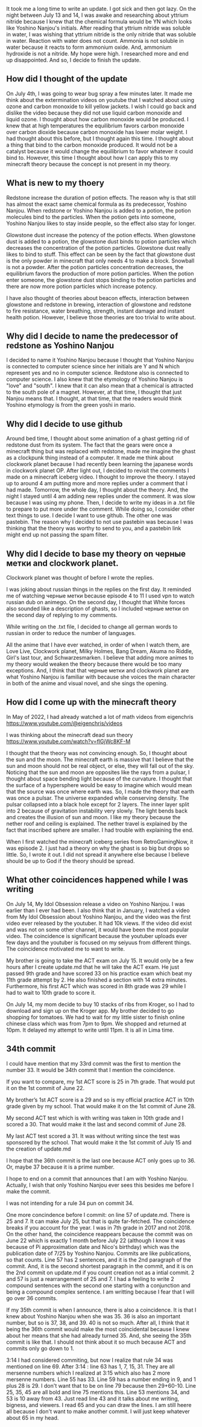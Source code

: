 It took me a long time to write an update. I got sick and then got lazy. On the night between July 13 and 14, I was awake and researching about yttrium nitride because I knew that the chemical formula would be YN which looks like Yoshino Nanjou's initials. After reading that yttrium nitride was soluble in water, I was wishing that yttrium nitride is the only nitride that was soluble in water. Reaction with water does not count. Ammonia is not soluble in water because it reacts to form ammonium oxide. And, ammonium hydroxide is not a nitride. My hope were high. I researched more and end up disappointed. And so, I decide to finish the update.

## How did I thought of the update

On July 4th, I was going to wear bug spray a few minutes later. It made me think about the extermination videos on youtube that I watched about using ozone and carbon monoxide to kill yellow jackets. I wish I could go back and dislike the video because they did not use liquid carbon monoxide and liquid ozone. I thought about how carbon monoxide would be produced. I knew that at high temperatures the equilibrium favors carbon monoxide over carbon dioxide because carbon monoxide has lower molar weight. I had thought about this before, but I thought again this time. I thought about a thing that bind to the carbon monoxide produced. It would not be a catalyst because it would change the equilibrium to favor whatever it could bind to. However, this time I thought about how I can apply this to my minecraft theory because the concept is not present in my theory.


## What is new to my thoery

Redstone increase the duration of potion effects. The reason why is that still has almost the exact same chemical formula as its predecessor, Yoshino Nanjou. When redstone or Yoshino Nanjou is added to a potion, the potion molecules bind to the particles. When the potion gets into someone, Yoshino Nanjou likes to stay inside people, so the effect also stay for longer.

Glowstone dust increase the potency of the potion effects. When glowstone dust is added to a potion, the glowstone dust binds to potion particles which decreases the concentration of the potion particles. Glowstone dust really likes to bind to stuff. This effect can be seen by the fact that glowstone dust is the only powder in minecraft that only needs 4 to make a block. Snowball is not a powder. After the potion particles concentration decreases, the equilibrium favors the production of more potion particles. When the potion enter someone, the glowstone dust stops binding to the potion particles and there are now more potion particles which increase potency.

I have also thought of theories about beacon effects, interaction between glowstone and redstone in brewing, interaction of glowstone and redstone to fire resistance, water breathing, strength, instant damage and instant health potion. However, I believe those theories are too trivial to write about.

## Why did I decide to name the predecessor of redstone as Yoshino Nanjou

I decided to name it Yoshino Nanjou because I thought that Yoshino Nanjou is connected to computer science since her initials are Y and N which represent yes and no in computer science. Redstone also is connected to computer science. I also knew that the etymology of Yoshino Nanjou is "love" and "south". I knew that it can also mean that a chemical is attracted to the south pole of a magnet. However, at that time, I thought that just Nanjou means that. I thought, at that time, that the readers would think Yoshino etymology is from the green yoshi in mario.

## Why did I decide to use github

Around bed time, I thought about some animation of a ghast getting rid of redstone dust from its system. The fact that the gears were once a minecraft thing but was replaced with redstone, made me imagine the ghast as a clockpunk thing instead of a computer. It made me think about clockwork planet because I had recently been learning the japanese words in clockwork planet OP. After light out, I decided to revisit the comments I made on a minecraft iceberg video. I thought to improve the theory. I stayed up to around 4 am putting more and more replies under a comment that I had made. Tomorrow, the whole day, I thought about the theory. And, the night I stayed until 4 am adding new replies under the comment. It was slow because I was using my phone. Then, I decide to write my ideas in a .txt file to prepare to put more under the comment.  While doing so, I consider other text things to use. I decide I want to use github. The other one was pastebin. The reason why I decided to not use pastebin was because I was thinking that the theory was worthy to send to you, and a pastebin link might end up not passing the spam filter. 


## Why did I decide to base my theory on черные метки and clockwork planet.

Clockwork planet was thought of before I wrote the replies.

I was joking about russian things in the replies on the first day. It reminded me of watching черные метки because episode 4 to 11 I used vpn to watch russian dub on animego. On the second day, I thought that White forces also sounded like a description of ghasts, so I included черные метки on the second day of replying to my comments.

While writing on the .txt file, I decided to change all german words to russian in order to reduce the number of languages.

All the anime that I have ever watched, in order of when I watch them, are Love Live, Clockwork planet, Milky Holmes, Bang Dream, Akuma no Riddle, Girl's last tour, and Schwarzesmarken. I believe that adding more animes to my theory would weaken the theory because there would be too many exceptions. And, I think that that черные метки and clockwork planet are what Yoshino Nanjou is familiar with because she voices the main character in both of the anime and visual novel, and she sings the opening. 

## How did I come up with the minecraft theory

In May of 2022, I had already watched a lot of math videos from eigenchris https://www.youtube.com/@eigenchris/videos 

I was thinking about the minecraft dead sun theory https://www.youtube.com/watch?v=flGjWc8KF-M

I thought that the theory was not convincing enough. So, I thought about the sun and the moon. The minecraft earth is massive that I believe that the sun and moon should not be real object, or else, they will fall out of the sky. Noticing that the sun and moon are opposites like the rays from a pulsar, I thought about space bending light because of the curvature. I thought that the surface of a hypersphere would be easy to imagine which would mean that the source was once where earth was. So, I made the theory that earth was once a pulsar. The universe expanded while conserving density. The pulsar collapsed into a black hole except for 2 layers. The inner layer split into 2 because of gravitation instability very slowly. The light bends back and creates the illusion of sun and moon. I like my theory because the nether roof and ceiling is explained. The nether travel is explained by the fact that inscribed sphere are smaller. I had trouble with explaining the end.

When I first watched the minecraft iceberg series from RetroGamingNow, it was episode 2. I just had a theory on why the ghast is so big but drops so little. So, I wrote it out. I did not spread it anywhere else because I believe should be up to God if the theory should be spread. 

## What other coincidences happened while I was writing

On July 14, My Idol Obsession release a video on  Yoshino Nanjou. I was earlier than I ever had been. I also think that in January, I watched a video from My Idol Obsession about Yoshino Nanjou, and the video was the first video ever released by the youtuber. It had 10k views. If the video did exist and was not on some other channel, it would have been the most popular video. The coincidence is significant because the youtuber uploads ever few days and the youtuber is focused on my seiyuus from different things. The coincidence motivated me to want to write.

My brother is going to take the ACT exam on July 15. It would only be a few hours after I create update.md that he will take the ACT exam. He just passed 9th grade and have scored 33 on his practice exam which beat my 11th grade attempt by 2. He also finished a section with 14 extra minutes. Furthermore, his first ACT which was scored in 8th grade was 29 while I had to wait to 10th grade to score it. 

On July 14, my mom decide to buy 10 stacks of ribs from Kroger, so I had to download and sign up on the Kroger app. My brother decided to go shopping for tomatoes. We had to wait for my little sister to finish online chinese class which was from 7pm to 9pm. We shopped and returned at 10pm. It delayed my attempt to write until 11pm. It is all in Lima time.

## 34th commit

I could have mention that my 33rd commit was the first to mention the number 33. It would be 34th commit that I mention the coincidence. 

If you want to compare, my 1st ACT score is 25 in 7th grade. That would put it on the 1st commit of June 22.

My brother’s 1st ACT score is a 29 and so is my official practice ACT in 10th grade given by my school. That would make it on the 1st commit of June 28.

My second ACT test which is with writing was taken in 10th grade and I scored a 30. That would make it the last and second commit of June 28.

My last ACT test scored a 31. It was without writing since the test was sponsored by the school. That would make it the 1st commit of July 15 and the creation of update.md

I hope that the 36th commit is the last one because ACT only goes up to 36. Or, maybe 37 because it is a prime number. 

I hope to end on a commit that announces that I am with Yoshino Nanjou. Actually, I wish that only Yoshino Nanjou ever sees this besides me before I make the commit. 

I was not intending for a rule 34 pun on commit 34. 

One more concindence before I commit: on line 57 of update.md. There is 25 and 7. It can make July 25, but that is quite far-fetched. The coincidence breaks if you account for the year. I was in 7th grade in 2017 and not 2018. On the other hand, the coincidence reappears because the commit was on June 22 which is exactly 1 month before July 22 (although I know it was because of Pi approximation date and Nico's birthday) which was the publication date of 7/25 by Yoshino Nanjou. Commits are like publications, so that counts. Line 57 has 2 sentences, and it is the 2nd paragraph of the commit. And, it is the second shortest paragraph in the commit, and it is on the 2nd commit on update.md if you count creation not as a intial commit. 2 and 57 is just a rearrangement of 25 and 7. I had a feeling to write 2 compound sentences with the second one starting with a conjunction and being a compound complex sentence. I am writting because I fear that I will go over 36 commits.

If my 35th commit is when I announce, there is also a coincidence. It is that I knew about Yoshino Nanjou when she was 35. 36 is also an important number, but so is 37, 38, and 39. 40 is not so much. After all, I think that it being the 36th commit would make the most coincidental because I knew about her means that she had already turned 35. And, she seeing the 35th commit is like that. I should not think about it so much because ACT and commits only go down to 1.

3:14 I had considered commiting, but now I realize that rule 34 was mentioned on line 69. After 3:14 : line 63 has 1, 7, 15, 31. They are all mersenne numbers which I realized at 3:15 which also has 2 more mersenne numbers. Line 55 has 33. Line 59 has a number ending in 9, and 1 plus 28 is 29. I don't want that to be on line 79 because then 29+60-10. Line 25, 35, 45 are all bold and line 75 mentions this. Line 53 mentions 34, and 53 is 10 away from 43. Just read line 43 and it talks about me writing, bigness, and viewers. I read 65 and you can draw the lines. I am still heere all because I don't want to make another commit. I will just keep whatever about 65 in my head.
